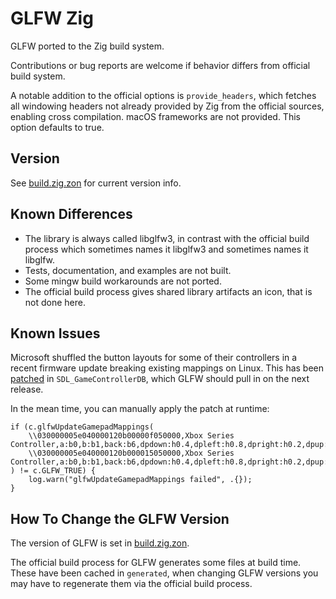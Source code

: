 # GLFW Zig

GLFW ported to the Zig build system.

Contributions or bug reports are welcome if behavior differs from official build system.

A notable addition to the official options is `provide_headers`, which fetches all windowing headers not already provided by Zig from the official sources, enabling cross compilation. macOS frameworks are not provided. This option defaults to true.

## Version

See [build.zig.zon](build.zig.zon) for current version info.

## Known Differences

* The library is always called libglfw3, in contrast with the official build process which sometimes names it libglfw3 and sometimes names it libglfw.
* Tests, documentation, and examples are not built.
* Some mingw build workarounds are not ported.
* The official build process gives shared library artifacts an icon, that is not done here.

## Known Issues

Microsoft shuffled the button layouts for some of their controllers in a recent firmware update breaking existing mappings on Linux. This has been [patched](https://github.com/mdqinc/SDL_GameControllerDB/pull/764) in `SDL_GameControllerDB`, which GLFW should pull in on the next release.

In the mean time, you can manually apply the patch at runtime:
```zig
if (c.glfwUpdateGamepadMappings(
    \\030000005e040000120b00000f050000,Xbox Series Controller,a:b0,b:b1,back:b6,dpdown:h0.4,dpleft:h0.8,dpright:h0.2,dpup:h0.1,guide:b8,leftshoulder:b4,leftstick:b9,lefttrigger:a2,leftx:a0,lefty:a1,rightshoulder:b5,rightstick:b10,righttrigger:a5,rightx:a3,righty:a4,start:b7,x:b2,y:b3,platform:Linux,
    \\030000005e040000120b000015050000,Xbox Series Controller,a:b0,b:b1,back:b6,dpdown:h0.4,dpleft:h0.8,dpright:h0.2,dpup:h0.1,guide:b8,leftshoulder:b4,leftstick:b9,lefttrigger:a2,leftx:a0,lefty:a1,rightshoulder:b5,rightstick:b10,righttrigger:a5,rightx:a3,righty:a4,start:b7,x:b2,y:b3,platform:Linux,
) != c.GLFW_TRUE) {
    log.warn("glfwUpdateGamepadMappings failed", .{});
}
```

## How To Change the GLFW Version

The version of GLFW is set in [build.zig.zon](build.zig.zon).

The official build process for GLFW generates some files at build time. These have been cached in `generated`, when changing GLFW versions you may have to regenerate them via the official build process.
